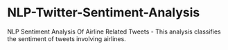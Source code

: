 # NLP-Twitter-Sentiment-Analysis
NLP Sentiment Analysis Of  Airline Related Tweets -
This analysis classifies the sentiment of tweets involving airlines.
